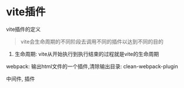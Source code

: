 
# vite插件

vite插件的定义
> vite会生命周期的不同阶段去调用不同的插件以达到不同的目的

1. 生命周期: vite从开始执行到执行结束的过程就是vite的生命周期

webpack: 输出html文件的一个插件,清除输出目录: clean-webpack-plugin

中间件, 插件